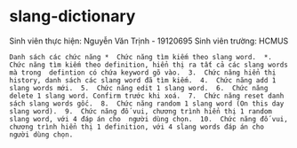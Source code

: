 # slang-dictionary
Sinh viên thực hiện: Nguyễn Văn Trịnh - 19120695
Sinh viên trường: HCMUS

`Danh sách các chức năng
    *  Chức năng tìm kiếm theo slang word. 
    *.  Chức năng tìm kiếm theo definition, hiển thị ra tất cả các slang words mà trong 
    defintion có chứa keyword gõ vào. 
    3.  Chức năng hiển thị history, danh sách các slang word đã tìm kiếm. 
    4.  Chức năng add 1 slang words mới. 
    5.  Chức năng edit 1 slang word. 
    6.  Chức năng delete 1 slang word. Confirm trước khi xoá. 
    7.  Chức năng reset danh sách slang words gốc. 
    8.  Chức năng random 1 slang word (On this day slang word). 
    9.  Chức năng đố vui, chương trình hiển thị 1 random slang word, với 4 đáp án cho 
    người dùng chọn. 
    10.  Chức năng đố vui, chương trình hiển thị 1 definition, với 4 slang words đáp án cho 
    người dùng chọn. `
